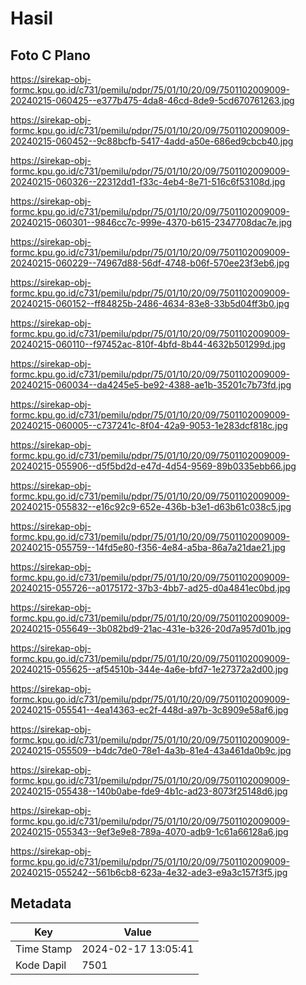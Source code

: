 # Hasil

## Foto C Plano

https://sirekap-obj-formc.kpu.go.id/c731/pemilu/pdpr/75/01/10/20/09/7501102009009-20240215-060425--e377b475-4da8-46cd-8de9-5cd670761263.jpg

https://sirekap-obj-formc.kpu.go.id/c731/pemilu/pdpr/75/01/10/20/09/7501102009009-20240215-060452--9c88bcfb-5417-4add-a50e-686ed9cbcb40.jpg

https://sirekap-obj-formc.kpu.go.id/c731/pemilu/pdpr/75/01/10/20/09/7501102009009-20240215-060326--22312dd1-f33c-4eb4-8e71-516c6f53108d.jpg

https://sirekap-obj-formc.kpu.go.id/c731/pemilu/pdpr/75/01/10/20/09/7501102009009-20240215-060301--9846cc7c-999e-4370-b615-2347708dac7e.jpg

https://sirekap-obj-formc.kpu.go.id/c731/pemilu/pdpr/75/01/10/20/09/7501102009009-20240215-060229--74967d88-56df-4748-b06f-570ee23f3eb6.jpg

https://sirekap-obj-formc.kpu.go.id/c731/pemilu/pdpr/75/01/10/20/09/7501102009009-20240215-060152--ff84825b-2486-4634-83e8-33b5d04ff3b0.jpg

https://sirekap-obj-formc.kpu.go.id/c731/pemilu/pdpr/75/01/10/20/09/7501102009009-20240215-060110--f97452ac-810f-4bfd-8b44-4632b501299d.jpg

https://sirekap-obj-formc.kpu.go.id/c731/pemilu/pdpr/75/01/10/20/09/7501102009009-20240215-060034--da4245e5-be92-4388-ae1b-35201c7b73fd.jpg

https://sirekap-obj-formc.kpu.go.id/c731/pemilu/pdpr/75/01/10/20/09/7501102009009-20240215-060005--c737241c-8f04-42a9-9053-1e283dcf818c.jpg

https://sirekap-obj-formc.kpu.go.id/c731/pemilu/pdpr/75/01/10/20/09/7501102009009-20240215-055906--d5f5bd2d-e47d-4d54-9569-89b0335ebb66.jpg

https://sirekap-obj-formc.kpu.go.id/c731/pemilu/pdpr/75/01/10/20/09/7501102009009-20240215-055832--e16c92c9-652e-436b-b3e1-d63b61c038c5.jpg

https://sirekap-obj-formc.kpu.go.id/c731/pemilu/pdpr/75/01/10/20/09/7501102009009-20240215-055759--14fd5e80-f356-4e84-a5ba-86a7a21dae21.jpg

https://sirekap-obj-formc.kpu.go.id/c731/pemilu/pdpr/75/01/10/20/09/7501102009009-20240215-055726--a0175172-37b3-4bb7-ad25-d0a4841ec0bd.jpg

https://sirekap-obj-formc.kpu.go.id/c731/pemilu/pdpr/75/01/10/20/09/7501102009009-20240215-055649--3b082bd9-21ac-431e-b326-20d7a957d01b.jpg

https://sirekap-obj-formc.kpu.go.id/c731/pemilu/pdpr/75/01/10/20/09/7501102009009-20240215-055625--af54510b-344e-4a6e-bfd7-1e27372a2d00.jpg

https://sirekap-obj-formc.kpu.go.id/c731/pemilu/pdpr/75/01/10/20/09/7501102009009-20240215-055541--4ea14363-ec2f-448d-a97b-3c8909e58af6.jpg

https://sirekap-obj-formc.kpu.go.id/c731/pemilu/pdpr/75/01/10/20/09/7501102009009-20240215-055509--b4dc7de0-78e1-4a3b-81e4-43a461da0b9c.jpg

https://sirekap-obj-formc.kpu.go.id/c731/pemilu/pdpr/75/01/10/20/09/7501102009009-20240215-055438--140b0abe-fde9-4b1c-ad23-8073f25148d6.jpg

https://sirekap-obj-formc.kpu.go.id/c731/pemilu/pdpr/75/01/10/20/09/7501102009009-20240215-055343--9ef3e9e8-789a-4070-adb9-1c61a66128a6.jpg

https://sirekap-obj-formc.kpu.go.id/c731/pemilu/pdpr/75/01/10/20/09/7501102009009-20240215-055242--561b6cb8-623a-4e32-ade3-e9a3c157f3f5.jpg


## Metadata

| Key        | Value               |
| ---------- | ------------------- |
| Time Stamp | 2024-02-17 13:05:41 |
| Kode Dapil | 7501                |




